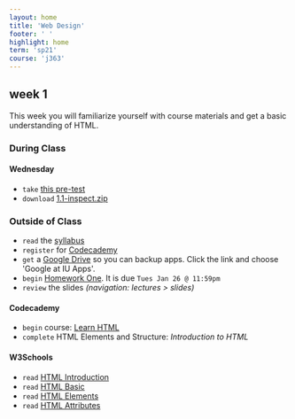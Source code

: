 ```yaml
---
layout: home
title: 'Web Design'
footer: ' '
highlight: home
term: 'sp21'
course: 'j363'
---
```

## week 1
This week you will familiarize yourself with course materials and get a basic understanding of HTML.

### During Class
#### Wednesday
 * `take` [this pre-test](https://forms.gle/ap9Ynad3W5yjQ6Ft6)
 * `download` [1.1-inspect.zip](mats/1.1-inspect.zip)

### Outside of Class
 * `read` the [syllabus](j363-syllabus.pdf)
 * `register` for [Codecademy](https://www.codecademy.com/)
 * `get` a [Google Drive](https://uits.iu.edu/google) so you can backup apps. Click the link and choose 'Google at IU Apps'.
 * `begin` [Homework One](assignments/hw1.html). It is due `Tues Jan 26 @ 11:59pm`
 * `review` the slides _(navigation: lectures &gt; slides)_

#### Codecademy
 * `begin` course: [Learn HTML](https://www.codecademy.com/learn/learn-html)
 * `complete` HTML Elements and Structure: _Introduction to HTML_

#### W3Schools
 * `read` [HTML Introduction](https://www.w3schools.com/html/html_intro.asp)
 * `read` [HTML Basic](https://www.w3schools.com/html/html_basic.asp)
 * `read` [HTML Elements](https://www.w3schools.com/html/html_elements.asp)
 * `read` [HTML Attributes](https://www.w3schools.com/html/html_attributes.asp)